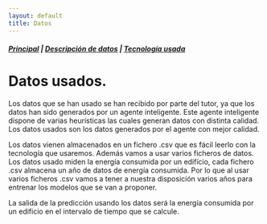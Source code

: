 ```yaml
---
layout: default
title: Datos
---
```


 ##### [Principal](https://charlysm.github.io/TFM) | [Descripción de datos](https://charlysm.github.io/TFM/docs/datos) | [Tecnología usada](https://charlysm.github.io/TFM/docs/tecnologia)

# Datos usados.

Los datos que se han usado se han recibido por parte del tutor, ya que los datos han sido generados por un agente inteligente. Este agente inteligente dispone de varias heurísticas las cuales generan datos con distinta calidad. Los datos usados son los datos generados por el agente con mejor calidad.

Los datos vienen almacenados en un fichero .csv que es fácil leerlo con la tecnología que usaremos. Además vamos a usar varios ficheros de datos. Los datos usado miden la energía consumida por un edifício, cada fichero .csv almacena un año de datos de energía consumida. Por lo que al usar varios ficheros .csv vamos a tener a nuestra disposición varios años para entrenar los modelos que se van a proponer.

La salida de la predicción usando los datos será la energía consumida por un edificio en el intervalo de tiempo que se calcule.
